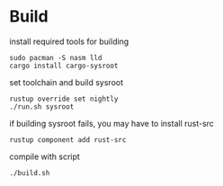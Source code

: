 # Build

install required tools for building

	sudo pacman -S nasm lld
	cargo install cargo-sysroot

set toolchain and build sysroot

	rustup override set nightly
	./run.sh sysroot

if building sysroot fails, you may have to install rust-src

	rustup component add rust-src

compile with script

	./build.sh
